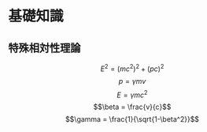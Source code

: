 <script type="text/x-mathjax-config">
  MathJax.Hub.Config({
    tex2jax: {
      inlineMath: [['$','$'], ['\\(','\\)']],
      processEscapes: true
    },
    CommonHTML: { matchFontHeight: false },
    displayAlign: "left",
    displayIndent: "2em",
    TeX: {
      equationNumbers: { autoNumber: "AMS" },
    }
  });
</script>
<script async src="https://cdnjs.cloudflare.com/ajax/libs/mathjax/2.7.6/MathJax.js?config=TeX-AMS_CHTML"></script>

# 基礎知識
## 特殊相対性理論
$$E^2=(mc^2)^2+(pc)^2$$
$$p=\gamma mv$$
$$E=\gamma mc^2$$
$$\beta = \frac{v}{c}$$
$$\gamma = \frac{1}{\sqrt{1-\beta^2}}$$
